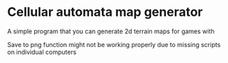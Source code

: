 # Cellular automata map generator

A simple program that you can generate 2d terrain maps for games with

Save to png function might not be working properly due to missing scripts on individual computers
